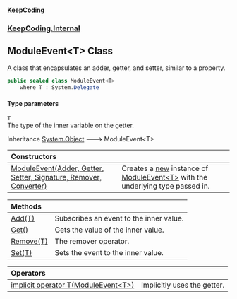 #### [KeepCoding](index.md 'index')
### [KeepCoding.Internal](KeepCoding.Internal.md 'KeepCoding.Internal')
## ModuleEvent&lt;T&gt; Class
A class that encapsulates an adder, getter, and setter, similar to a property.  
```csharp
public sealed class ModuleEvent<T>
    where T : System.Delegate
```
#### Type parameters
<a name='KeepCoding.Internal.ModuleEvent.T..T'></a>
`T`  
The type of the inner variable on the getter.
  

Inheritance [System.Object](https://docs.microsoft.com/en-us/dotnet/api/System.Object 'System.Object') &#129106; ModuleEvent&lt;T&gt;  

| Constructors | |
| :--- | :--- |
| [ModuleEvent(Adder, Getter, Setter, Signature, Remover, Converter)](ModuleEvent.T...ctor.6VuKnSRFrK4e5CwYMwM3lg.md 'KeepCoding.Internal.ModuleEvent&lt;T&gt;.ModuleEvent(KeepCoding.Internal.ModuleEvent&lt;T&gt;.Adder, KeepCoding.Internal.ModuleEvent&lt;T&gt;.Getter, KeepCoding.Internal.ModuleEvent&lt;T&gt;.Setter, KeepCoding.Internal.ModuleEvent&lt;T&gt;.Signature, KeepCoding.Internal.ModuleEvent&lt;T&gt;.Remover, KeepCoding.Internal.ModuleEvent&lt;T&gt;.Converter)') | Creates a [new](https://docs.microsoft.com/en-us/dotnet/csharp/language-reference/keywords/new 'https://docs.microsoft.com/en-us/dotnet/csharp/language-reference/keywords/new') instance of [ModuleEvent&lt;T&gt;](ModuleEvent.T..md 'KeepCoding.Internal.ModuleEvent&lt;T&gt;') with the underlying type passed in.<br/> |

| Methods | |
| :--- | :--- |
| [Add(T)](ModuleEvent.T..Add.uk2N8iM3TKttvRJOzi42hw.md 'KeepCoding.Internal.ModuleEvent&lt;T&gt;.Add(T)') | Subscribes an event to the inner value.<br/> |
| [Get()](ModuleEvent.T..Get().md 'KeepCoding.Internal.ModuleEvent&lt;T&gt;.Get()') | Gets the value of the inner value.<br/> |
| [Remove(T)](ModuleEvent.T..Remove.60cEGy0YEat8+mYNloHT0g.md 'KeepCoding.Internal.ModuleEvent&lt;T&gt;.Remove(T)') | The remover operator.<br/> |
| [Set(T)](ModuleEvent.T..Set.XNwcyvf4Zc1m26mDIrAMQw.md 'KeepCoding.Internal.ModuleEvent&lt;T&gt;.Set(T)') | Sets the event to the inner value.<br/> |

| Operators | |
| :--- | :--- |
| [implicit operator T(ModuleEvent&lt;T&gt;)](ModuleEvent.T..op_Implicit.8kj.jhDTnFuIHd1G0zhiWw.md 'KeepCoding.Internal.ModuleEvent&lt;T&gt;.op_Implicit T(KeepCoding.Internal.ModuleEvent&lt;T&gt;)') | Implicitly uses the getter.<br/> |
